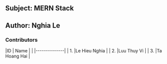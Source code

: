 ## Subject: MERN Stack
## Author: Nghia Le
### Contributors
|ID  |       Name   | 
|    |--------------|
| 1. |Le Hieu Nghia |
| 2. |Luu Thuy Vi   |
| 3. |Ta Hoang Hai  |


